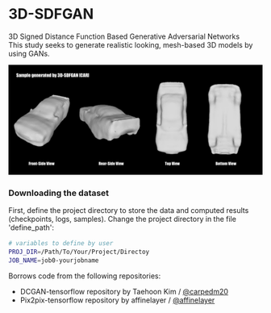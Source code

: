 # 3D-SDFGAN
3D Signed Distance Function Based Generative Adversarial Networks  
This study seeks to generate realistic looking, mesh-based 3D models by using GANs.

![Image of Car Sample](https://github.com/maxjiang93/SDFGAN/blob/combined/images/car_sample.png)

### Downloading the dataset
First, define the project directory to store the data and computed results (checkpoints, logs, samples). Change the project directory in the file 'define_path':
```bash
# variables to define by user
PROJ_DIR=/Path/To/Your/Project/Directoy
JOB_NAME=job0-yourjobname
```

Borrows code from the following repositories:
 * DCGAN-tensorflow repository by Taehoon Kim / [@carpedm20](http://carpedm20.github.io/)
 * Pix2pix-tensorflow repository by affinelayer / [@affinelayer](https://github.com/affinelayer/pix2pix-tensorflow)
